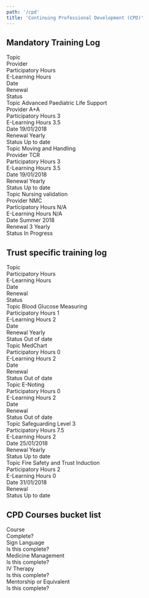 ```yaml
---
path: '/cpd'
title: 'Continuing Professional Development (CPD)'
---
```



<div class="cpd">

## Mandatory Training Log

<div class="table">
  <div class="table__row table__headers">
    <div class="table__header topic">
      Topic
    </div>
    <div class="table__header provider">
      Provider
    </div>
    <div class="table__header hours">
      Participatory Hours
    </div>
    <div class="table__header e-hours">
      E-Learning Hours
    </div>
    <div class="table__header date">
      Date
    </div>
    <div class="table__header renewal">
      Renewal
    </div>
    <div class="table__header status">
      Status
    </div>
  </div>
  <div class="table__row">
    <div class="table__row-item topic">
      <span class="hide-desktop">Topic</span> Advanced Paediatric Life Support
    </div>
    <div class="table__row-item provider">
      <span class="hide-desktop">Provider</span> A+A
    </div>
    <div class="table__row-item hours">
      <span class="hide-desktop">Participatory Hours</span> 3
    </div>
    <div class="table__row-item e-hours">
      <span class="hide-desktop">E-Learning Hours</span> 3.5
    </div>
    <div class="table__row-item date">
      <span class="hide-desktop">Date</span> 19/01/2018
    </div>
    <div class="table__row-item renewal">
      <span class="hide-desktop">Renewal</span> Yearly
    </div>
    <div class="table__row-item status">
      <span class="hide-desktop">Status</span> Up to date
    </div>
  </div>
  <div class="table__row">
    <div class="table__row-item topic">
      <span class="hide-desktop">Topic</span> Moving and Handling
    </div>
    <div class="table__row-item provider">
      <span class="hide-desktop">Provider</span> TCR
    </div>
    <div class="table__row-item hours">
      <span class="hide-desktop">Participatory Hours</span> 3
    </div>
    <div class="table__row-item e-hours">
      <span class="hide-desktop">E-Learning Hours</span> 3.5
    </div>
    <div class="table__row-item date">
      <span class="hide-desktop">Date</span> 19/01/2018
    </div>
    <div class="table__row-item renewal">
      <span class="hide-desktop">Renewal</span> Yearly
    </div>
    <div class="table__row-item status">
      <span class="hide-desktop">Status</span> Up to date
    </div>
  </div>
  <div class="table__row">
    <div class="table__row-item topic">
      <span class="hide-desktop">Topic</span> Nursing validation
    </div>
    <div class="table__row-item provider">
      <span class="hide-desktop">Provider</span> NMC
    </div>
    <div class="table__row-item hours">
      <span class="hide-desktop">Participatory Hours</span> N/A
    </div>
    <div class="table__row-item e-hours">
      <span class="hide-desktop">E-Learning Hours</span> N/A
    </div>
    <div class="table__row-item date">
      <span class="hide-desktop">Date</span> Summer 2018
    </div>
    <div class="table__row-item renewal">
      <span class="hide-desktop">Renewal</span> 3 Yearly
    </div>
    <div class="table__row-item status">
      <span class="hide-desktop">Status</span> In Progress
    </div>
  </div>
</div>



## Trust specific training log

<div class="table">
  <div class="table__row table__headers">
    <div class="table__header topic">
      Topic
    </div>
    <div class="table__header hours">
      Participatory Hours
    </div>
    <div class="table__header e-hours">
      E-Learning Hours
    </div>
    <div class="table__header date">
      Date
    </div>
    <div class="table__header renewal">
      Renewal
    </div>
    <div class="table__header status">
      Status
    </div>
  </div>
  <div class="table__row">
    <div class="table__row-item topic">
      <span class="hide-desktop">Topic</span> Blood Glucose Measuring
    </div>
    <div class="table__row-item hours">
      <span class="hide-desktop">Participatory Hours</span> 1
    </div>
    <div class="table__row-item e-hours">
      <span class="hide-desktop">E-Learning Hours</span> 2
    </div>
    <div class="table__row-item date">
      <span class="hide-desktop">Date</span>
    </div>
    <div class="table__row-item renewal">
      <span class="hide-desktop">Renewal</span> Yearly
    </div>
    <div class="table__row-item status">
      <span class="hide-desktop">Status</span> Out of date
    </div>
  </div>
  <div class="table__row">
    <div class="table__row-item topic">
      <span class="hide-desktop">Topic</span> MedChart
    </div>
    <div class="table__row-item hours">
      <span class="hide-desktop">Participatory Hours</span> 0
    </div>
    <div class="table__row-item e-hours">
      <span class="hide-desktop">E-Learning Hours</span> 2
    </div>
    <div class="table__row-item date">
      <span class="hide-desktop">Date</span>
    </div>
    <div class="table__row-item renewal">
      <span class="hide-desktop">Renewal</span>
    </div>
    <div class="table__row-item status">
      <span class="hide-desktop">Status</span> Out of date
    </div>
  </div>
  <div class="table__row">
    <div class="table__row-item topic">
      <span class="hide-desktop">Topic</span> E-Noting
    </div>
    <div class="table__row-item hours">
      <span class="hide-desktop">Participatory Hours</span> 0
    </div>
    <div class="table__row-item e-hours">
      <span class="hide-desktop">E-Learning Hours</span> 2
    </div>
    <div class="table__row-item date">
      <span class="hide-desktop">Date</span>
    </div>
    <div class="table__row-item renewal">
      <span class="hide-desktop">Renewal</span>
    </div>
    <div class="table__row-item status">
      <span class="hide-desktop">Status</span> Out of date
    </div>
  </div>
  <div class="table__row">
    <div class="table__row-item topic">
      <span class="hide-desktop">Topic</span> Safeguarding Level 3
    </div>
    <div class="table__row-item hours">
      <span class="hide-desktop">Participatory Hours</span> 7.5
    </div>
    <div class="table__row-item e-hours">
      <span class="hide-desktop">E-Learning Hours</span> 2
    </div>
    <div class="table__row-item date">
      <span class="hide-desktop">Date</span> 25/01/2018
    </div>
    <div class="table__row-item renewal">
      <span class="hide-desktop">Renewal</span> Yearly
    </div>
    <div class="table__row-item status">
      <span class="hide-desktop">Status</span> Up to date
    </div>
  </div>
  <div class="table__row">
    <div class="table__row-item topic">
      <span class="hide-desktop">Topic</span> Fire Safety and Trust Induction
    </div>
    <div class="table__row-item hours">
      <span class="hide-desktop">Participatory Hours</span> 2
    </div>
    <div class="table__row-item e-hours">
      <span class="hide-desktop">E-Learning Hours</span> 0
    </div>
    <div class="table__row-item date">
      <span class="hide-desktop">Date</span> 31/01/2018
    </div>
    <div class="table__row-item renewal">
      <span class="hide-desktop">Renewal</span>
    </div>
    <div class="table__row-item status">
      <span class="hide-desktop">Status</span> Up to date
    </div>
  </div>
</div>


## CPD Courses bucket list

<div class="table">
  <div class="table__row table__headers">
    <div class="table__header topic">
      Course
    </div>
    <div class="table__header">
      Complete?
    </div>
  </div>
  <div class="table__row">
    <div class="table__row-item topic">
      Sign Language
    </div>
    <div class="table__row-item">
      <span class="hide-desktop">Is this complete?</span>
    </div>
  </div>
  <div class="table__row">
    <div class="table__row-item topic">
      Medicine Management
    </div>
    <div class="table__row-item">
      <span class="hide-desktop">Is this complete?</span>
    </div>
  </div>
  <div class="table__row">
    <div class="table__row-item topic">
      IV Therapy
    </div>
    <div class="table__row-item">
      <span class="hide-desktop">Is this complete?</span>
    </div>
  </div>
  <div class="table__row">
    <div class="table__row-item topic">
      Mentorship or Equivalent
    </div>
    <div class="table__row-item">
      <span class="hide-desktop">Is this complete?</span>
    </div>
  </div>
</div>

</div>
